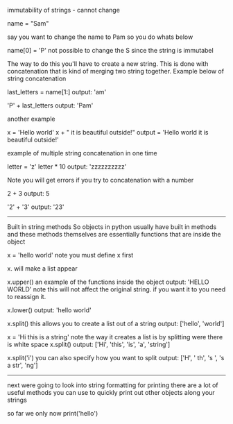 immutability of strings - cannot change

name = "Sam"

say you want to change the name to Pam so you do whats below

name[0] = 'P' not possible to change the S since the string is immutabel

The way to do this you'll have to create a new string.
This is done with concatenation that is kind of merging two string together.
Example below of string concatenation


last_letters = name[1:]
output: 'am'

'P' + last_letters
output: 'Pam'

another example

x = 'Hello world'
x + " it is beautiful outside!"
output = 'Hello world it is beautiful outside!'


example of multiple string concatenation in one time

letter = 'z'
letter * 10
output: 'zzzzzzzzzz'

Note you will get errors if you try to concatenation with a number

2 + 3
output: 5

'2' + '3'
output: '23'

-------------------------------------------------------------------------------------------------------------

Built in string methods
So objects in python usually have built in methods and these methods themselves are essentially functions that are inside the object


x = 'hello world'  note you must define x first

x.  will make a list appear

x.upper()    an example of the functions inside the object
output: 'HELLO WORLD'  note this will not affect the original string. if you want it to you need to reassign it.

x.lower()
output: 'hello world'

x.split()     this allows you to create a list out of a string
output: ['hello', 'world']

x = 'Hi this is a string'    note the way it creates a list is by splitting were there is white space
x.split()
output: ['Hi', 'this', 'is', 'a', 'string']

x.split('i')    you can also specify how you want to split
output: ['H', ' th', 's ', 's a str', 'ng']


----------------------------------------------------------------------

next were going to look into string formatting for printing
there are a lot of useful methods you can use to quickly print out other objects along your strings

so far we only now print('hello')
